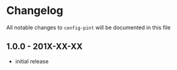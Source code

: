 # Changelog

All notable changes to `config-pint` will be documented in this file

## 1.0.0 - 201X-XX-XX

- initial release
